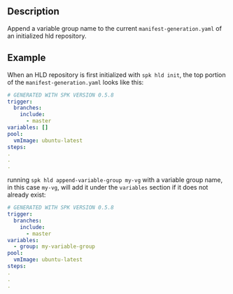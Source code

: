 ## Description

Append a variable group name to the current `manifest-generation.yaml` of an
initialized hld repository.

## Example

When an HLD repository is first initialized with `spk hld init`, the top portion
of the `manifest-generation.yaml` looks like this:

```yaml
# GENERATED WITH SPK VERSION 0.5.8
trigger:
  branches:
    include:
      - master
variables: []
pool:
  vmImage: ubuntu-latest
steps:
.
.
.
```

running `spk hld append-variable-group my-vg` with a variable group name, in
this case `my-vg`, will add it under the `variables` section if it does not
already exist:

```yaml
# GENERATED WITH SPK VERSION 0.5.8
trigger:
  branches:
    include:
      - master
variables:
  - group: my-variable-group
pool:
  vmImage: ubuntu-latest
steps:
.
.
.
```
